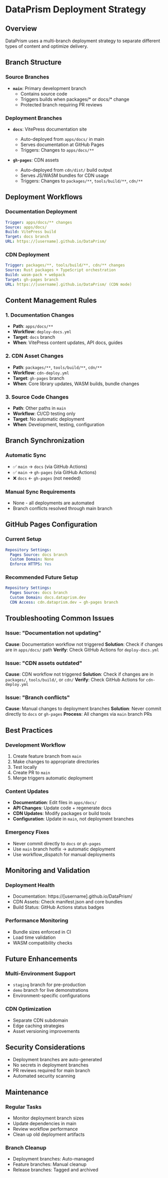 # DataPrism Deployment Strategy

## Overview
DataPrism uses a multi-branch deployment strategy to separate different types of content and optimize delivery.

## Branch Structure

### Source Branches
- **`main`**: Primary development branch
  - Contains source code
  - Triggers builds when packages/* or docs/* change
  - Protected branch requiring PR reviews

### Deployment Branches
- **`docs`**: VitePress documentation site
  - Auto-deployed from `apps/docs/` in main
  - Serves documentation at GitHub Pages
  - Triggers: Changes to `apps/docs/**`

- **`gh-pages`**: CDN assets
  - Auto-deployed from `cdn/dist/` build output
  - Serves JS/WASM bundles for CDN usage
  - Triggers: Changes to `packages/**`, `tools/build/**`, `cdn/**`

## Deployment Workflows

### Documentation Deployment
```yaml
Trigger: apps/docs/** changes
Source: apps/docs/
Build: VitePress build
Target: docs branch
URL: https://[username].github.io/DataPrism/
```

### CDN Deployment
```yaml
Trigger: packages/**, tools/build/**, cdn/** changes
Source: Rust packages + TypeScript orchestration
Build: wasm-pack + webpack
Target: gh-pages branch
URL: https://[username].github.io/DataPrism/ (CDN mode)
```

## Content Management Rules

### 1. Documentation Changes
- **Path**: `apps/docs/**`
- **Workflow**: `deploy-docs.yml`
- **Target**: `docs` branch
- **When**: VitePress content updates, API docs, guides

### 2. CDN Asset Changes
- **Path**: `packages/**`, `tools/build/**`, `cdn/**`
- **Workflow**: `cdn-deploy.yml`
- **Target**: `gh-pages` branch
- **When**: Core library updates, WASM builds, bundle changes

### 3. Source Code Changes
- **Path**: Other paths in `main`
- **Workflow**: CI/CD testing only
- **Target**: No automatic deployment
- **When**: Development, testing, configuration

## Branch Synchronization

### Automatic Sync
- ✅ `main` → `docs` (via GitHub Actions)
- ✅ `main` → `gh-pages` (via GitHub Actions)
- ❌ `docs` ← `gh-pages` (not needed)

### Manual Sync Requirements
- None - all deployments are automated
- Branch conflicts resolved through main branch

## GitHub Pages Configuration

### Current Setup
```yaml
Repository Settings:
  Pages Source: docs branch
  Custom Domain: None
  Enforce HTTPS: Yes
```

### Recommended Future Setup
```yaml
Repository Settings:
  Pages Source: docs branch
  Custom Domain: docs.dataprism.dev
  CDN Access: cdn.dataprism.dev → gh-pages branch
```

## Troubleshooting Common Issues

### Issue: "Documentation not updating"
**Cause**: Documentation workflow not triggered
**Solution**: Check if changes are in `apps/docs/` path
**Verify**: Check GitHub Actions for `deploy-docs.yml`

### Issue: "CDN assets outdated"
**Cause**: CDN workflow not triggered
**Solution**: Check if changes are in `packages/`, `tools/build/`, or `cdn/`
**Verify**: Check GitHub Actions for `cdn-deploy.yml`

### Issue: "Branch conflicts"
**Cause**: Manual changes to deployment branches
**Solution**: Never commit directly to `docs` or `gh-pages`
**Process**: All changes via `main` branch PRs

## Best Practices

### Development Workflow
1. Create feature branch from `main`
2. Make changes to appropriate directories
3. Test locally
4. Create PR to `main`
5. Merge triggers automatic deployment

### Content Updates
- **Documentation**: Edit files in `apps/docs/`
- **API Changes**: Update code + regenerate docs
- **CDN Updates**: Modify packages or build tools
- **Configuration**: Update in `main`, not deployment branches

### Emergency Fixes
- Never commit directly to `docs` or `gh-pages`
- Use `main` branch hotfix → automatic deployment
- Use workflow_dispatch for manual deployments

## Monitoring and Validation

### Deployment Health
- Documentation: https://[username].github.io/DataPrism/
- CDN Assets: Check manifest.json and core bundles
- Build Status: GitHub Actions status badges

### Performance Monitoring
- Bundle sizes enforced in CI
- Load time validation
- WASM compatibility checks

## Future Enhancements

### Multi-Environment Support
- `staging` branch for pre-production
- `demo` branch for live demonstrations
- Environment-specific configurations

### CDN Optimization
- Separate CDN subdomain
- Edge caching strategies
- Asset versioning improvements

## Security Considerations

- Deployment branches are auto-generated
- No secrets in deployment branches
- PR reviews required for main branch
- Automated security scanning

## Maintenance

### Regular Tasks
- Monitor deployment branch sizes
- Update dependencies in main
- Review workflow performance
- Clean up old deployment artifacts

### Branch Cleanup
- Deployment branches: Auto-managed
- Feature branches: Manual cleanup
- Release branches: Tagged and archived